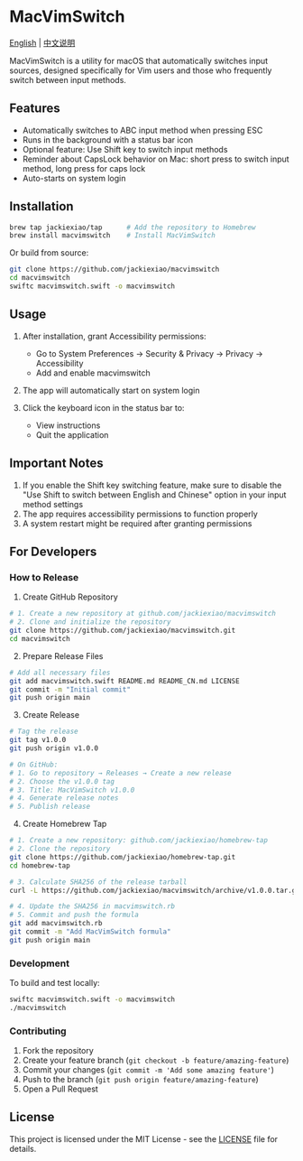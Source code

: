 # MacVimSwitch

[English](README.md) | [中文说明](README_CN.md)

MacVimSwitch is a utility for macOS that automatically switches input sources, designed specifically for Vim users and those who frequently switch between input methods.

## Features

- Automatically switches to ABC input method when pressing ESC
- Runs in the background with a status bar icon
- Optional feature: Use Shift key to switch input methods
- Reminder about CapsLock behavior on Mac: short press to switch input method, long press for caps lock
- Auto-starts on system login

## Installation

```bash
brew tap jackiexiao/tap      # Add the repository to Homebrew
brew install macvimswitch    # Install MacVimSwitch
```

Or build from source:
```bash
git clone https://github.com/jackiexiao/macvimswitch
cd macvimswitch
swiftc macvimswitch.swift -o macvimswitch
```

## Usage

1. After installation, grant Accessibility permissions:
   - Go to System Preferences → Security & Privacy → Privacy → Accessibility
   - Add and enable macvimswitch

2. The app will automatically start on system login
3. Click the keyboard icon in the status bar to:
   - View instructions
   - Quit the application

## Important Notes

1. If you enable the Shift key switching feature, make sure to disable the "Use Shift to switch between English and Chinese" option in your input method settings
2. The app requires accessibility permissions to function properly
3. A system restart might be required after granting permissions

## For Developers

### How to Release

1. Create GitHub Repository
```bash
# 1. Create a new repository at github.com/jackiexiao/macvimswitch
# 2. Clone and initialize the repository
git clone https://github.com/jackiexiao/macvimswitch.git
cd macvimswitch
```

2. Prepare Release Files
```bash
# Add all necessary files
git add macvimswitch.swift README.md README_CN.md LICENSE
git commit -m "Initial commit"
git push origin main
```

3. Create Release
```bash
# Tag the release
git tag v1.0.0
git push origin v1.0.0

# On GitHub:
# 1. Go to repository → Releases → Create a new release
# 2. Choose the v1.0.0 tag
# 3. Title: MacVimSwitch v1.0.0
# 4. Generate release notes
# 5. Publish release
```

4. Create Homebrew Tap
```bash
# 1. Create a new repository: github.com/jackiexiao/homebrew-tap
# 2. Clone the repository
git clone https://github.com/jackiexiao/homebrew-tap.git
cd homebrew-tap

# 3. Calculate SHA256 of the release tarball
curl -L https://github.com/jackiexiao/macvimswitch/archive/v1.0.0.tar.gz | shasum -a 256

# 4. Update the SHA256 in macvimswitch.rb
# 5. Commit and push the formula
git add macvimswitch.rb
git commit -m "Add MacVimSwitch formula"
git push origin main
```

### Development

To build and test locally:
```bash
swiftc macvimswitch.swift -o macvimswitch
./macvimswitch
```

### Contributing

1. Fork the repository
2. Create your feature branch (`git checkout -b feature/amazing-feature`)
3. Commit your changes (`git commit -m 'Add some amazing feature'`)
4. Push to the branch (`git push origin feature/amazing-feature`)
5. Open a Pull Request

## License

This project is licensed under the MIT License - see the [LICENSE](LICENSE) file for details.
